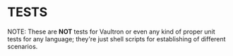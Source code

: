 # TESTS

NOTE: These are **NOT** tests for Vaultron or even any kind of proper unit
tests for any language; they're just shell scripts for establishing
of different scenarios.
